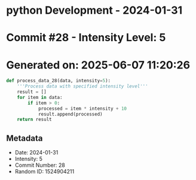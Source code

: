 ﻿# python Development - 2024-01-31
# Commit #28 - Intensity Level: 5
# Generated on: 2025-06-07 11:20:26
```python
def process_data_28(data, intensity=5):
    '''Process data with specified intensity level'''
    result = []
    for item in data:
        if item > 0:
            processed = item * intensity + 10
            result.append(processed)
    return result
```
## Metadata
- Date: 2024-01-31
- Intensity: 5
- Commit Number: 28
- Random ID: 1524904211
